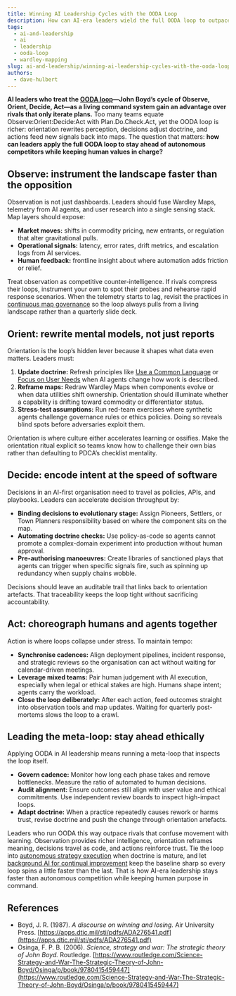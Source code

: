 ```yaml
---
title: Winning AI Leadership Cycles with the OODA Loop
description: How can AI-era leaders wield the full OODA loop to outpace autonomous competitors without losing ethical control?
tags:
  - ai-and-leadership
  - ai
  - leadership
  - ooda-loop
  - wardley-mapping
slug: ai-and-leadership/winning-ai-leadership-cycles-with-the-ooda-loop
authors:
  - dave-hulbert
---
```


**AI leaders who treat the [OODA loop](/terms/ooda-loop)—John Boyd’s cycle of Observe, Orient, Decide, Act—as a living command system gain an advantage over rivals that only iterate plans.** Too many teams equate Observe:Orient:Decide:Act with Plan.Do.Check.Act, yet the OODA loop is richer: orientation rewrites perception, decisions adjust doctrine, and actions feed new signals back into maps. The question that matters: **how can leaders apply the full OODA loop to stay ahead of autonomous competitors while keeping human values in charge?**

<!-- truncate -->

## Observe: instrument the landscape faster than the opposition

Observation is not just dashboards. Leaders should fuse Wardley Maps, telemetry from AI agents, and user research into a single sensing stack. Map layers should expose:

- **Market moves:** shifts in commodity pricing, new entrants, or regulation that alter gravitational pulls.
- **Operational signals:** latency, error rates, drift metrics, and escalation logs from AI services.
- **Human feedback:** frontline insight about where automation adds friction or relief.

Treat observation as competitive counter-intelligence. If rivals compress their loops, instrument your own to spot their probes and rehearse rapid response scenarios. When the telemetry starts to lag, revisit the practices in [continuous map governance](/blog/ai-and-leadership/continuous-map-governance) so the loop always pulls from a living landscape rather than a quarterly slide deck.

## Orient: rewrite mental models, not just reports

Orientation is the loop’s hidden lever because it shapes what data even matters. Leaders must:

1. **Update doctrine:** Refresh principles like [Use a Common Language](/doctrines/use-a-common-language) or [Focus on User Needs](/doctrines/focus-on-user-needs) when AI agents change how work is described.
2. **Reframe maps:** Redraw Wardley Maps when components evolve or when data utilities shift ownership. Orientation should illuminate whether a capability is drifting toward commodity or differentiator status.
3. **Stress-test assumptions:** Run red-team exercises where synthetic agents challenge governance rules or ethics policies. Doing so reveals blind spots before adversaries exploit them.

Orientation is where culture either accelerates learning or ossifies. Make the orientation ritual explicit so teams know how to challenge their own bias rather than defaulting to PDCA’s checklist mentality.

## Decide: encode intent at the speed of software

Decisions in an AI-first organisation need to travel as policies, APIs, and playbooks. Leaders can accelerate decision throughput by:

- **Binding decisions to evolutionary stage:** Assign Pioneers, Settlers, or Town Planners responsibility based on where the component sits on the map.
- **Automating doctrine checks:** Use policy-as-code so agents cannot promote a complex-domain experiment into production without human approval.
- **Pre-authorising manoeuvres:** Create libraries of sanctioned plays that agents can trigger when specific signals fire, such as spinning up redundancy when supply chains wobble.

Decisions should leave an auditable trail that links back to orientation artefacts. That traceability keeps the loop tight without sacrificing accountability.

## Act: choreograph humans and agents together

Action is where loops collapse under stress. To maintain tempo:

- **Synchronise cadences:** Align deployment pipelines, incident response, and strategic reviews so the organisation can act without waiting for calendar-driven meetings.
- **Leverage mixed teams:** Pair human judgement with AI execution, especially when legal or ethical stakes are high. Humans shape intent; agents carry the workload.
- **Close the loop deliberately:** After each action, feed outcomes straight into observation tools and map updates. Waiting for quarterly post-mortems slows the loop to a crawl.

## Leading the meta-loop: stay ahead ethically

Applying OODA in AI leadership means running a meta-loop that inspects the loop itself.

- **Govern cadence:** Monitor how long each phase takes and remove bottlenecks. Measure the ratio of automated to human decisions.
- **Audit alignment:** Ensure outcomes still align with user value and ethical commitments. Use independent review boards to inspect high-impact loops.
- **Adapt doctrine:** When a practice repeatedly causes rework or harms trust, revise doctrine and push the change through orientation artefacts.

Leaders who run OODA this way outpace rivals that confuse movement with learning. Observation provides richer intelligence, orientation reframes meaning, decisions travel as code, and actions reinforce trust. Tie the loop into [autonomous strategy execution](/blog/ai-and-leadership/autonomous-strategy-execution) when doctrine is mature, and let [background AI for continual improvement](/blog/ai-and-leadership/background-ai-continual-improvement) keep the baseline sharp so every loop spins a little faster than the last. That is how AI-era leadership stays faster than autonomous competition while keeping human purpose in command.

## References

- Boyd, J. R. (1987). *A discourse on winning and losing.* Air University Press. [https://apps.dtic.mil/sti/pdfs/ADA276541.pdf](https://apps.dtic.mil/sti/pdfs/ADA276541.pdf)
- Osinga, F. P. B. (2006). *Science, strategy and war: The strategic theory of John Boyd.* Routledge. [https://www.routledge.com/Science-Strategy-and-War-The-Strategic-Theory-of-John-Boyd/Osinga/p/book/9780415459447](https://www.routledge.com/Science-Strategy-and-War-The-Strategic-Theory-of-John-Boyd/Osinga/p/book/9780415459447)
